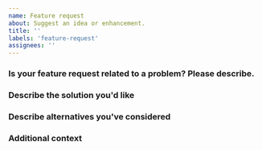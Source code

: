 ```yaml
---
name: Feature request
about: Suggest an idea or enhancement.
title: ''
labels: 'feature-request'
assignees: ''
---
```


### Is your feature request related to a problem? Please describe.

<!-- A clear and concise description of what the problem is. Ex. I'm always frustrated when [...] -->

### Describe the solution you'd like

<!-- A clear and concise description of what you want to happen. Adding some code examples would be neat! -->

### Describe alternatives you've considered

<!-- A clear and concise description of any alternative solutions or features you've considered. -->

### Additional context

<!-- Add any other context or screenshots about the feature request here. -->